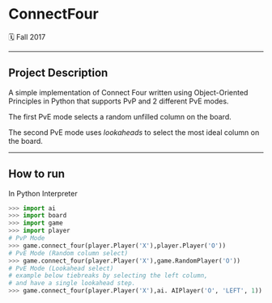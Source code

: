 # ConnectFour

🗓 Fall 2017

---

## Project Description

A simple implementation of Connect Four written using Object-Oriented Principles in Python that supports PvP and 2 different PvE modes. 

The first PvE mode selects a random unfilled column on the board.

The second PvE mode uses *lookaheads* to select the most ideal column on the board.

---

## How to run

In Python Interpreter

```python
>>> import ai
>>> import board
>>> import game
>>> import player
# PvP Mode
>>> game.connect_four(player.Player('X'),player.Player('O'))
# PvE Mode (Random column select)
>>> game.connect_four(player.Player('X'),game.RandomPlayer('O'))
# PvE Mode (Lookahead select)
# example below tiebreaks by selecting the left column, 
# and have a single lookahead step.
>>> game.connect_four(player.Player('X'),ai. AIPlayer('O', 'LEFT', 1))
```
